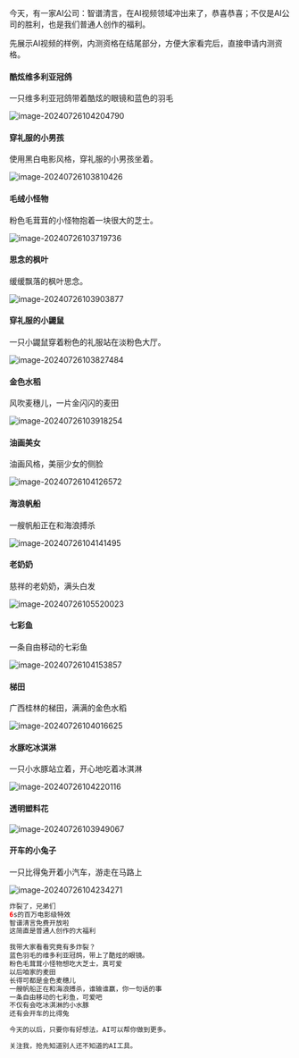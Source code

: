 



今天，有一家AI公司：智谱清言，在AI视频领域冲出来了，恭喜恭喜；不仅是AI公司的胜利，也是我们普通人创作的福利。

先展示AI视频的样例，内测资格在结尾部分，方便大家看完后，直接申请内测资格。

#### 酷炫维多利亚冠鸽

一只维多利亚冠鸽带着酷炫的眼镜和蓝色的羽毛

![image-20240726104204790](https://typora-xubang.oss-cn-hangzhou.aliyuncs.com/2024_xubang/image-20240726104204790.png?AI_make_money=VX_AI19858122061)

#### 穿礼服的小男孩

使用黑白电影风格，穿礼服的小男孩坐着。

![image-20240726103810426](https://typora-xubang.oss-cn-hangzhou.aliyuncs.com/2024_xubang/image-20240726103810426.png?AI_make_money=VX_AI19858122061)

#### 毛绒小怪物

粉色毛茸茸的小怪物抱着一块很大的芝士。

![image-20240726103719736](https://typora-xubang.oss-cn-hangzhou.aliyuncs.com/2024_xubang/image-20240726103719736.png?AI_make_money=VX_AI19858122061)

#### 思念的枫叶

缓缓飘落的枫叶思念。

![image-20240726103903877](https://typora-xubang.oss-cn-hangzhou.aliyuncs.com/2024_xubang/image-20240726103903877.png?AI_make_money=VX_AI19858122061)

#### 穿礼服的小鼹鼠

一只小鼹鼠穿着粉色的礼服站在淡粉色大厅。

![image-20240726103827484](https://typora-xubang.oss-cn-hangzhou.aliyuncs.com/2024_xubang/image-20240726103827484.png?AI_make_money=VX_AI19858122061)

#### 金色水稻

风吹麦穗儿，一片金闪闪的麦田

![image-20240726103918254](https://typora-xubang.oss-cn-hangzhou.aliyuncs.com/2024_xubang/image-20240726103918254.png?AI_make_money=VX_AI19858122061)

#### 油画美女

油画风格，美丽少女的侧脸

![image-20240726104126572](https://typora-xubang.oss-cn-hangzhou.aliyuncs.com/2024_xubang/image-20240726104126572.png?AI_make_money=VX_AI19858122061)

#### 海浪帆船

一艘帆船正在和海浪搏杀

![image-20240726104141495](https://typora-xubang.oss-cn-hangzhou.aliyuncs.com/2024_xubang/image-20240726104141495.png?AI_make_money=VX_AI19858122061)

#### 老奶奶

慈祥的老奶奶，满头白发

![image-20240726105520023](https://typora-xubang.oss-cn-hangzhou.aliyuncs.com/2024_xubang/image-20240726105520023.png?AI_make_money=VX_AI19858122061)

#### 七彩鱼

一条自由移动的七彩鱼

![image-20240726104153857](https://typora-xubang.oss-cn-hangzhou.aliyuncs.com/2024_xubang/image-20240726104153857.png?AI_make_money=VX_AI19858122061)

#### 梯田

广西桂林的梯田，满满的金色水稻

![image-20240726104016625](https://typora-xubang.oss-cn-hangzhou.aliyuncs.com/2024_xubang/image-20240726104016625.png?AI_make_money=VX_AI19858122061)

#### 水豚吃冰淇淋

一只小水豚站立着，开心地吃着冰淇淋

![image-20240726104220116](https://typora-xubang.oss-cn-hangzhou.aliyuncs.com/2024_xubang/image-20240726104220116.png?AI_make_money=VX_AI19858122061)

#### 透明塑料花

![image-20240726103949067](https://typora-xubang.oss-cn-hangzhou.aliyuncs.com/2024_xubang/image-20240726103949067.png?AI_make_money=VX_AI19858122061)

#### 开车的小兔子

一只比得兔开着小汽车，游走在马路上

![image-20240726104234271](https://typora-xubang.oss-cn-hangzhou.aliyuncs.com/2024_xubang/image-20240726104234271.png?AI_make_money=VX_AI19858122061)

```java
炸裂了，兄弟们
6s的百万电影级特效
智谱清言免费开放啦
这简直是普通人创作的大福利

我带大家看看究竟有多炸裂？
蓝色羽毛的维多利亚冠鸽，带上了酷炫的眼镜。
粉色毛茸茸小怪物想吃大芝士，真可爱
以后咱家的麦田
长得可都是金色麦穗儿
一艘帆船正在和海浪搏杀，谁输谁赢，你一句话的事
一条自由移动的七彩鱼，可爱吧
不仅有会吃冰淇淋的小水豚
还有会开车的比得兔

今天的以后，只要你有好想法，AI可以帮你做到更多。

关注我，抢先知道别人还不知道的AI工具。
```


